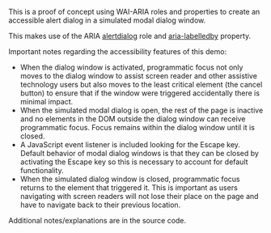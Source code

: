 This is a proof of concept using WAI-ARIA roles and properties to create an accessible alert dialog in a simulated modal dialog window. 

This makes use of the ARIA [alertdialog](http://www.w3.org/TR/wai-aria/roles#alertdialog) role and [aria-labelledby](http://www.w3.org/TR/wai-aria/states_and_properties#aria-labelledby) property. 

Important notes regarding the accessibility features of this demo:
* When the dialog window is activated, programmatic focus not only moves to the dialog window to assist screen reader and other assistive technology users but also moves to the least critical element (the cancel button) to ensure that if the window were triggered accidentally there is minimal impact.
* When the simulated modal dialog is open, the rest of the page is inactive and no elements in the DOM outside the dialog window can receive programmatic focus. Focus remains within the dialog window until it is closed.
* A JavaScript event listener is included looking for the Escape key. Default behavior of modal dialog windows is that they can be closed by activating the Escape key so this is necessary to account for default functionality.
* When the simulated dialog window is closed, programmatic focus returns to the element that triggered it. This is important as users navigating with screen readers will not lose their place on the page and have to navigate back to their previous location.

Additional notes/explanations are in the source code.
